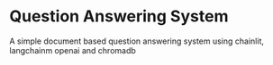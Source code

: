 # Question Answering System
 A simple document based question answering system using chainlit, langchainm openai and chromadb
